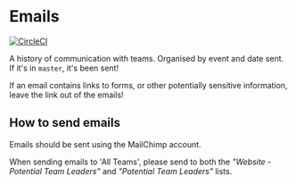 # Emails

[![CircleCI](https://circleci.com/gh/srobo/team-emails.svg?style=svg)](https://circleci.com/gh/srobo/team-emails)

A history of communication with teams. Organised by event and date sent. If it's in `master`, it's been sent!

If an email contains links to forms, or other potentially sensitive information, leave the link out of the emails!

## How to send emails

Emails should be sent using the MailChimp account.

When sending emails to 'All Teams', please send to both the _"Website - Potential Team Leaders"_ and _"Potential Team Leaders"_ lists.
